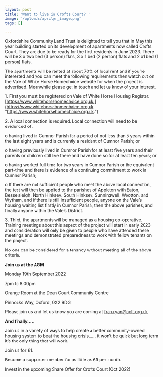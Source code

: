 ```yaml
---
layout: post
title: 'Want to live in Crofts Court? '
image: "/uploads/aprilpr_image.png"
tags: []

---
```

Oxfordshire Community Land Trust is delighted to tell you that in May this year building started on its development of apartments now called Crofts Court. They are due to be ready for the first residents in June 2023.  There will be 3 x two bed (3 person) flats, 3 x 1 bed (2 person) flats and 2 x1 bed (1 person) flats.  

The apartments will be rented at about 70% of local rent and if you’re interested and you can meet the following requirements then watch out on the Vale of White Horse Homechoice website for when the project is advertised.  Meanwhile please get in touch and let us know of your interest. 

1\.	First you must be registered on Vale of White Horse Housing Register. [https://www.whitehorsehomechoice.org.uk.](https://www.whitehorsehomechoice.org.uk. "https://www.whitehorsehomechoice.org.uk.") 

2\.	A local connection is required. Local connection will need to be evidenced of:

o	having lived in Cumnor Parish for a period of not less than 5 years within the last eight years and is currently a resident of Cumnor Parish; or

o	having previously lived in Cumnor Parish for at least five years and their parents or children still live there and have done so for at least ten years; or

o	having worked full time for two years in Cumnor Parish or the equivalent part-time and there is evidence of a continuing commitment to work in Cumnor Parish;

o	If there are not sufficient people who meet the above local connection, the test will then be applied to the parishes of Appleton with Eaton, Besselsleigh, North Hinksey, South Hinksey, Sunningwell, Wootton, and Wytham, and if there is still insufficient people, anyone on the Vale’s housing waiting list firstly in Cumnor Parish, then the above parishes, and finally anyone within the Vale’s District.

3\.	Third, the apartments will be managed as a housing co-operative. Training meetings about this aspect of the project will start in early 2023 and consideration will only be given to people who have attended these meetings and demonstrated preparedness to work with fellow tenants on the project. 

No one can be considered for a tenancy without meeting all of the above criteria. 

**Join us at the AGM**

Monday 19th September 2022

7pm to 8.00pm

Orange Room at the Dean Court Community Centre, 

Pinnocks Way, Oxford, OX2 9DG

Please join us and let us know you are coming at fran.ryan@oclt.org.uk

**And finally…..**

Join us in a variety of ways to help create a better community-owned housing system to beat the housing crisis…… it won’t be quick but long term it’s the only thing that will work. 

Join us for £1. 

Become a supporter member for as little as £5 per month. 

Invest in the upcoming Share Offer for Crofts Court (Oct 2022)
